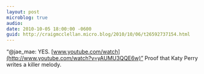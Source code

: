 ```yaml
---
layout: post
microblog: true
audio: 
date: 2010-10-05 18:00:00 -0600
guid: http://craigmcclellan.micro.blog/2010/10/06/t26592737154.html
---
```

“@jae_mae: YES. [www.youtube.com/watch](http://www.youtube.com/watch?v=yAUMU3QQE6w)” Proof that Katy Perry writes a killer melody.
